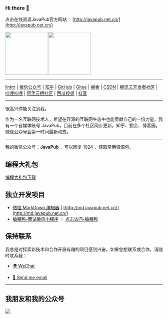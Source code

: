 ### Hi there 👋



点击在线阅读JavaPub官方网站： [http://javapub.net.cn/](http://javapub.net.cn/)



<!--
![Visitor Count](https://profile-counter.glitch.me/Rodert/count.svg)
-->


<img align="" height="137px" src="https://github-readme-stats.vercel.app/api?username=Rodert&hide_title=true&hide_border=true&show_icons=true&include_all_commits=true&line_height=21&bg_color=0,EC6C6C,FFD479,FFFC79,73FA79&theme=graywhite&locale=cn" /><img align="" height="137px" src="https://github-readme-stats.vercel.app/api/top-langs/?username=Rodert&hide_title=true&hide_border=true&layout=compact&bg_color=0,73FA79,73FDFF,D783FF&theme=graywhite&locale=cn" />


<!--

![Top Langs](https://github-readme-stats.vercel.app/api/top-langs/?username=Rodert&layout=compact&theme=tokyonight)



![JavaPub GitHub stats](https://github-readme-stats.vercel.app/api?username=Rodert&show_icons=true&theme=tokyonight)

-->

---


[linktr](https://linktr.ee/javapub) | [微信公众号](https://mp.weixin.qq.com/s/selkBT2ilq0KdA9KjO7ZLA) | [知乎](https://www.zhihu.com/people/zhui-ma-7-49) | [GitHub](https://github.com/Rodert/) | [Gitee](https://gitee.com/rodert) | [掘金](https://juejin.cn/user/958429872260328) | [CSDN](https://javapub.blog.csdn.net/?type=blog) | [腾讯云开发者社区](https://cloud.tencent.com/developer/user/2686511) | [哔哩哔哩](https://space.bilibili.com/404747369) | [阿里云栖社区](https://developer.aliyun.com/profile/e6np5bdeh6snm) | [西瓜视频](https://www.ixigua.com/home/111425969015) | [抖音](https://www.douyin.com/search/JavaPub) 

---



很高兴你能关注到我。

作为一名互联网技术人，希望在开源的互联网生态中也能贡献自己的一份力量。我有一个自媒体账号 JavaPub，目前在多个社区同步更新，知乎、掘金、博客园。微信公众号会第一时间最新动态。


---

我的微信公众号：**JavaPub** ，可以回复 1024 ，获取常用资源包。



<!--
## 我的故事
[如果对我的故事感兴趣，可以点击这里!](https://mp.weixin.qq.com/mp/appmsgalbum?__biz=MzUzNDUyOTY0Nw==&action=getalbum&album_id=2447168057551683586#wechat_redirect)
-->



## 编程大礼包

[编程大礼包下载](https://kazjsfecs3y.feishu.cn/wiki/VgaMwdkV6i6vdKk9OMhc5ZYVnvc)


## 独立开发项目

- [微信 MarkDown 编辑器](http://md.javapub.net.cn/) | [http://md.javapub.net.cn/](http://md.javapub.net.cn/)
- [编程鸭-面试微信小程序](images/WechatIMG404.jpg) ｜ [点击访问-编程鸭](images/WechatIMG404.jpg)



## 保持联系

我总是对探索新技术和合作开展有趣的项目感到兴奋。如果您想联系或合作，请随时联系我：

- [🌍 WeChat](https://kazjsfecs3y.feishu.cn/wiki/BRMxwzLpgizi62k20fwcCzPHn1e)

- [📮 Send me email](mailto:iswangshiyu@foxmail.com)



<!--
**Rodert/Rodert** is a ✨ _special_ ✨ repository because its `README.md` (this file) appears on your GitHub profile.

Here are some ideas to get you started:

- 🔭 I’m currently working on ...
- 🌱 I’m currently learning ...
- 👯 I’m looking to collaborate on ...
- 🤔 I’m looking for help with ...
- 💬 Ask me about ...
- 📫 How to reach me: ...
- 😄 Pronouns: ...
- ⚡ Fun fact: ...


## Star History

![Star History Chart](https://api.star-history.com/svg?repos=Rodert/JavaPub&type=Date)
-->



---



## 我朋友和我的公众号

![](https://javapub-common-oss.oss-cn-beijing.aliyuncs.com/javapub/static/fengmiansheji.png)



